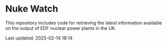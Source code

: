 # Nuke Watch

This repository includes code for retrieving the latest information available on the output of EDF nuclear power plants in the UK.

Last updated: 2025-02-14 18:14